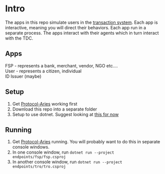 # Intro

The apps in this repo simulate users in the [transaction system](https://github.com/kiva/protocol-aries/tree/master/implementations/tdc).
Each app is interactive, meaning you will direct their behaviors.  Each app run in a separate process.  The apps interact with their agents which in turn
interact with the TDC.

## Apps
FSP  - represents a bank, merchant, vendor, NGO etc....  
User - represents a citizen, individual   
ID Issuer (maybe)

## Setup
1. Get [Protocol-Aries](https://github.com/kiva/protocol-aries) working first
2. Download this repo into a separate folder
3. Setup to use dotnet.  Suggest looking at [this for now](https://avaloniaui.net/docs)

## Running
1. Get [Protocol-Aries](https://github.com/kiva/protocol-aries) running.
   You will probably want to do this in separate console windows.  
2. In one console window, run `dotnet run --project endpoints/fsp/fsp.csproj`
3. In another console window, run `dotnet run --project endpoints/tro/tro.csproj`  

